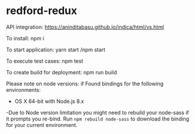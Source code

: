 # redford-redux
API integration: https://aninditabasu.github.io/indica/html/vs.html

To install:
npm i

To start application:
yarn start /npm start

To execute test cases:
npm test

To create build for deployment:
npm run build

Please note on node versions: 
if Found bindings for the following environments:
  - OS X 64-bit with Node.js 8.x
  
-Due to Node version limitation you might need to rebuild your node-sass if it prompts you re-bind.
Run `npm rebuild node-sass` to download the binding for your current environment.

